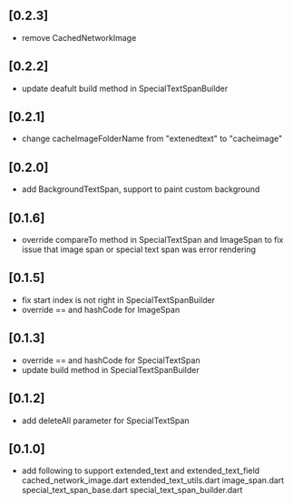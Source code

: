 ## [0.2.3]

* remove CachedNetworkImage

## [0.2.2]

* update deafult build method in SpecialTextSpanBuilder

## [0.2.1]

* change cacheImageFolderName from "extenedtext" to "cacheimage"

## [0.2.0]

* add BackgroundTextSpan, support to paint custom background

## [0.1.6]

* override compareTo method in SpecialTextSpan and ImageSpan to
  fix issue that image span or special text span was error rendering

## [0.1.5]

* fix start index is not right in SpecialTextSpanBuilder
* override == and hashCode for ImageSpan

## [0.1.3]

* override == and hashCode for SpecialTextSpan
* update build method in SpecialTextSpanBuilder

## [0.1.2]

* add deleteAll parameter for SpecialTextSpan

## [0.1.0]

* add following to support extended_text and extended_text_field
  cached_network_image.dart
  extended_text_utils.dart
  image_span.dart
  special_text_span_base.dart
  special_text_span_builder.dart
